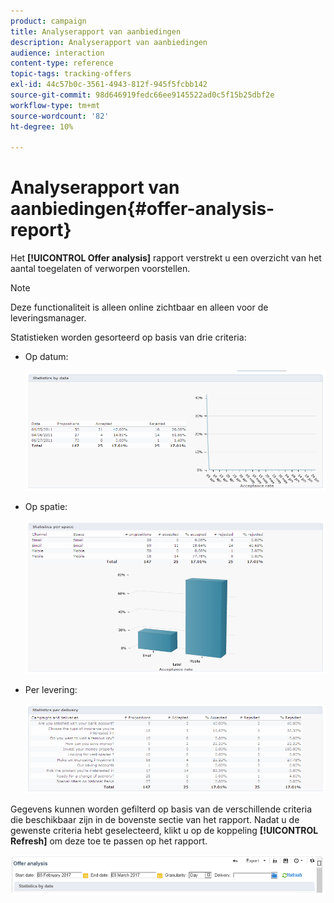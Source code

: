 ```yaml
---
product: campaign
title: Analyserapport van aanbiedingen
description: Analyserapport van aanbiedingen
audience: interaction
content-type: reference
topic-tags: tracking-offers
exl-id: 44c57b0c-3561-4943-812f-945f5fcbb142
source-git-commit: 98d646919fedc66ee9145522ad0c5f15b25dbf2e
workflow-type: tm+mt
source-wordcount: '82'
ht-degree: 10%

---
```


# Analyserapport van aanbiedingen{#offer-analysis-report}

Het **[!UICONTROL Offer analysis]** rapport verstrekt u een overzicht van het aantal toegelaten of verworpen voorstellen.

>[!NOTE]
>
>Deze functionaliteit is alleen online zichtbaar en alleen voor de leveringsmanager.

Statistieken worden gesorteerd op basis van drie criteria:

* Op datum:

   ![](assets/offer_report_perdate.png)

* Op spatie:

   ![](assets/offer_report_perspaces.png)

* Per levering:

   ![](assets/offer_report_perdeliveries.png)

Gegevens kunnen worden gefilterd op basis van de verschillende criteria die beschikbaar zijn in de bovenste sectie van het rapport. Nadat u de gewenste criteria hebt geselecteerd, klikt u op de koppeling **[!UICONTROL Refresh]** om deze toe te passen op het rapport.

![](assets/offer_report_criteria.png)
